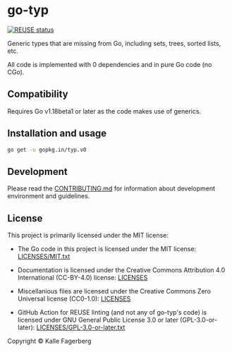 <!--
SPDX-FileCopyrightText: 2022 Kalle Fagerberg

SPDX-License-Identifier: CC-BY-4.0
-->

# go-typ

[![REUSE status](https://api.reuse.software/badge/github.com/go-typ/typ)](https://api.reuse.software/info/github.com/go-typ/typ)

Generic types that are missing from Go, including sets, trees, sorted lists, etc.

All code is implemented with 0 dependencies and in pure Go code (no CGo).

## Compatibility

Requires Go v1.18beta1 or later as the code makes use of generics.

## Installation and usage

```sh
go get -u gopkg.in/typ.v0
```

## Development

Please read the [CONTRIBUTING.md](CONTRIBUTING.md) for information about
development environment and guidelines.

## License

This project is primarily licensed under the MIT license:

- The Go code in this project is licensed under the MIT license:
  [LICENSES/MIT.txt](LICENSES/MIT.txt)

- Documentation is licensed under the Creative Commons Attribution 4.0
  International (CC-BY-4.0) license: [LICENSES](LICENSES/CC-BY-4.0.txt)

- Miscellanious files are licensed under the Creative Commons Zero Universal
  license (CC0-1.0): [LICENSES](LICENSES/CC0-1.0.txt)

- GitHub Action for REUSE linting (and not any of go-typ's code) is licensed
  under GNU General Public License 3.0 or later (GPL-3.0-or-later):
  [LICENSES/GPL-3.0-or-later.txt](LICENSES/GPL-3.0-or-later.txt)

Copyright &copy; Kalle Fagerberg
